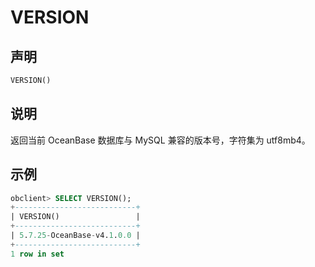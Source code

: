 # VERSION

## 声明

```sql
VERSION()
```

## 说明

返回当前 OceanBase 数据库与 MySQL 兼容的版本号，字符集为 utf8mb4。

## 示例

```sql
obclient> SELECT VERSION();
+---------------------------+
| VERSION()                 |
+---------------------------+
| 5.7.25-OceanBase-v4.1.0.0 |
+---------------------------+
1 row in set
```
